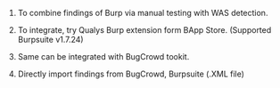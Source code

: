 

1. To combine findings of Burp via manual testing with WAS detection.

2. To integrate, try Qualys Burp extension form BApp Store. (Supported Burpsuite v1.7.24)

3. Same can be integrated with BugCrowd tookit.

4. Directly import findings from BugCrowd, Burpsuite (.XML file)



